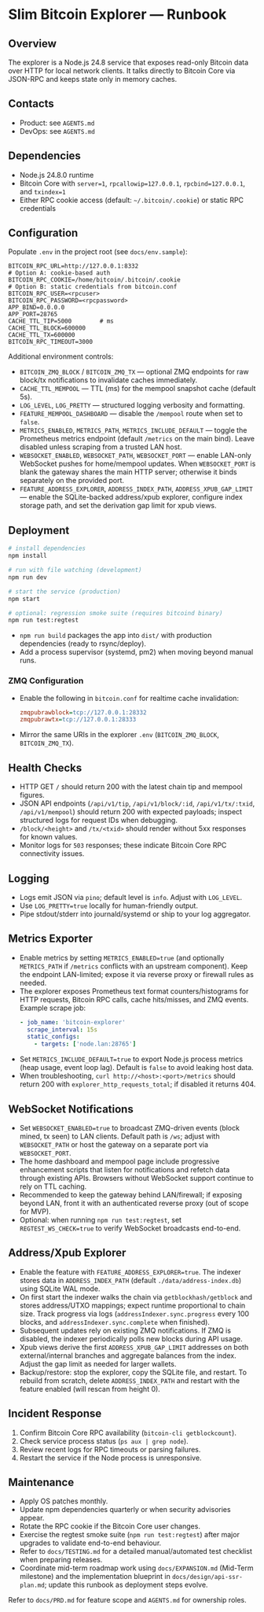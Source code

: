 # Slim Bitcoin Explorer — Runbook

## Overview
The explorer is a Node.js 24.8 service that exposes read-only Bitcoin data over HTTP for local network clients. It talks directly to Bitcoin Core via JSON-RPC and keeps state only in memory caches.

## Contacts
- Product: see `AGENTS.md`
- DevOps: see `AGENTS.md`

## Dependencies
- Node.js 24.8.0 runtime
- Bitcoin Core with `server=1`, `rpcallowip=127.0.0.1`, `rpcbind=127.0.0.1`, and `txindex=1`
- Either RPC cookie access (default: `~/.bitcoin/.cookie`) or static RPC credentials

## Configuration
Populate `.env` in the project root (see `docs/env.sample`):
```
BITCOIN_RPC_URL=http://127.0.0.1:8332
# Option A: cookie-based auth
BITCOIN_RPC_COOKIE=/home/bitcoin/.bitcoin/.cookie
# Option B: static credentials from bitcoin.conf
BITCOIN_RPC_USER=<rpcuser>
BITCOIN_RPC_PASSWORD=<rpcpassword>
APP_BIND=0.0.0.0
APP_PORT=28765
CACHE_TTL_TIP=5000        # ms
CACHE_TTL_BLOCK=600000
CACHE_TTL_TX=600000
BITCOIN_RPC_TIMEOUT=3000
```

Additional environment controls:
- `BITCOIN_ZMQ_BLOCK` / `BITCOIN_ZMQ_TX` — optional ZMQ endpoints for raw block/tx notifications to invalidate caches immediately.
- `CACHE_TTL_MEMPOOL` — TTL (ms) for the mempool snapshot cache (default 5s).
- `LOG_LEVEL`, `LOG_PRETTY` — structured logging verbosity and formatting.
- `FEATURE_MEMPOOL_DASHBOARD` — disable the `/mempool` route when set to `false`.
- `METRICS_ENABLED`, `METRICS_PATH`, `METRICS_INCLUDE_DEFAULT` — toggle the Prometheus metrics endpoint (default `/metrics` on the main bind). Leave disabled unless scraping from a trusted LAN host.
- `WEBSOCKET_ENABLED`, `WEBSOCKET_PATH`, `WEBSOCKET_PORT` — enable LAN-only WebSocket pushes for home/mempool updates. When `WEBSOCKET_PORT` is blank the gateway shares the main HTTP server; otherwise it binds separately on the provided port.
- `FEATURE_ADDRESS_EXPLORER`, `ADDRESS_INDEX_PATH`, `ADDRESS_XPUB_GAP_LIMIT` — enable the SQLite-backed address/xpub explorer, configure index storage path, and set the derivation gap limit for xpub views.

## Deployment
```bash
# install dependencies
npm install

# run with file watching (development)
npm run dev

# start the service (production)
npm start

# optional: regression smoke suite (requires bitcoind binary)
npm run test:regtest
```
- `npm run build` packages the app into `dist/` with production dependencies (ready to rsync/deploy).
- Add a process supervisor (systemd, pm2) when moving beyond manual runs.

### ZMQ Configuration
- Enable the following in `bitcoin.conf` for realtime cache invalidation:
  ```ini
  zmqpubrawblock=tcp://127.0.0.1:28332
  zmqpubrawtx=tcp://127.0.0.1:28333
  ```
- Mirror the same URIs in the explorer `.env` (`BITCOIN_ZMQ_BLOCK`, `BITCOIN_ZMQ_TX`).


## Health Checks
- HTTP GET `/` should return 200 with the latest chain tip and mempool figures.
- JSON API endpoints (`/api/v1/tip`, `/api/v1/block/:id`, `/api/v1/tx/:txid`, `/api/v1/mempool`) should return 200 with expected payloads; inspect structured logs for request IDs when debugging.
- `/block/<height>` and `/tx/<txid>` should render without 5xx responses for known values.
- Monitor logs for `503` responses; these indicate Bitcoin Core RPC connectivity issues.

## Logging
- Logs emit JSON via `pino`; default level is `info`. Adjust with `LOG_LEVEL`.
- Use `LOG_PRETTY=true` locally for human-friendly output.
- Pipe stdout/stderr into journald/systemd or ship to your log aggregator.

## Metrics Exporter
- Enable metrics by setting `METRICS_ENABLED=true` (and optionally `METRICS_PATH` if `/metrics` conflicts with an upstream component). Keep the endpoint LAN-limited; expose it via reverse proxy or firewall rules as needed.
- The explorer exposes Prometheus text format counters/histograms for HTTP requests, Bitcoin RPC calls, cache hits/misses, and ZMQ events. Example scrape job:
  ```yaml
  - job_name: 'bitcoin-explorer'
    scrape_interval: 15s
    static_configs:
      - targets: ['node.lan:28765']
  ```
- Set `METRICS_INCLUDE_DEFAULT=true` to export Node.js process metrics (heap usage, event loop lag). Default is `false` to avoid leaking host data.
- When troubleshooting, `curl http://<host>:<port>/metrics` should return 200 with `explorer_http_requests_total`; if disabled it returns 404.

## WebSocket Notifications
- Set `WEBSOCKET_ENABLED=true` to broadcast ZMQ-driven events (block mined, tx seen) to LAN clients. Default path is `/ws`; adjust with `WEBSOCKET_PATH` or host the gateway on a separate port via `WEBSOCKET_PORT`.
- The home dashboard and mempool page include progressive enhancement scripts that listen for notifications and refetch data through existing APIs. Browsers without WebSocket support continue to rely on TTL caching.
- Recommended to keep the gateway behind LAN/firewall; if exposing beyond LAN, front it with an authenticated reverse proxy (out of scope for MVP).
- Optional: when running `npm run test:regtest`, set `REGTEST_WS_CHECK=true` to verify WebSocket broadcasts end-to-end.

## Address/Xpub Explorer
- Enable the feature with `FEATURE_ADDRESS_EXPLORER=true`. The indexer stores data in `ADDRESS_INDEX_PATH` (default `./data/address-index.db`) using SQLite WAL mode.
- On first start the indexer walks the chain via `getblockhash/getblock` and stores address/UTXO mappings; expect runtime proportional to chain size. Track progress via logs (`addressIndexer.sync.progress` every 100 blocks, and `addressIndexer.sync.complete` when finished).
- Subsequent updates rely on existing ZMQ notifications. If ZMQ is disabled, the indexer periodically polls new blocks during API usage.
- Xpub views derive the first `ADDRESS_XPUB_GAP_LIMIT` addresses on both external/internal branches and aggregate balances from the index. Adjust the gap limit as needed for larger wallets.
- Backup/restore: stop the explorer, copy the SQLite file, and restart. To rebuild from scratch, delete `ADDRESS_INDEX_PATH` and restart with the feature enabled (will rescan from height 0).

## Incident Response
1. Confirm Bitcoin Core RPC availability (`bitcoin-cli getblockcount`).
2. Check service process status (`ps aux | grep node`).
3. Review recent logs for RPC timeouts or parsing failures.
4. Restart the service if the Node process is unresponsive.

## Maintenance
- Apply OS patches monthly.
- Update npm dependencies quarterly or when security advisories appear.
- Rotate the RPC cookie if the Bitcoin Core user changes.
- Exercise the regtest smoke suite (`npm run test:regtest`) after major upgrades to validate end-to-end behaviour.
- Refer to `docs/TESTING.md` for a detailed manual/automated test checklist when preparing releases.
- Coordinate mid-term roadmap work using `docs/EXPANSION.md` (Mid-Term milestone) and the implementation blueprint in `docs/design/api-ssr-plan.md`; update this runbook as deployment steps evolve.

Refer to `docs/PRD.md` for feature scope and `AGENTS.md` for ownership roles.
